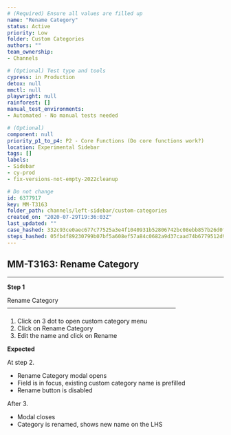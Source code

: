 ```yaml
---
# (Required) Ensure all values are filled up
name: "Rename Category"
status: Active
priority: Low
folder: Custom Categories
authors: ""
team_ownership: 
- Channels

# (Optional) Test type and tools
cypress: in Production
detox: null
mmctl: null
playwright: null
rainforest: []
manual_test_environments: 
- Automated - No manual tests needed

# (Optional)
component: null
priority_p1_to_p4: P2 - Core Functions (Do core functions work?)
location: Experimental Sidebar
tags: []
labels: 
- Sidebar
- cy-prod
- fix-versions-not-empty-2022cleanup

# Do not change
id: 6377917
key: MM-T3163
folder_path: channels/left-sidebar/custom-categories
created_on: "2020-07-29T19:36:03Z"
last_updated: ""
case_hashed: 332c93ce0aec677c77525a3e4f1040931b52806742bc08ebb857b26d0f87aad8a1ca7efd545c7519b8c7ef5a0a7cd3a2
steps_hashed: 05fb4f89230799b07bf5a608ef57a84c0682a9d37caad74b6779512d9df9e45ce65a757078257daf5697abf93b65215f
---
```


## MM-T3163: Rename Category

---

**Step 1**

Rename Category\
————————————————————————————

1. Click on 3 dot to open custom category menu
2. Click on Rename Category
3. Edit the name and click on Rename

**Expected**

At step 2.

- Rename Category modal opens
- Field is in focus, existing custom category name is prefilled
- Rename button is disabled

After 3.

- Modal closes
- Category is renamed, shows new name on the LHS
